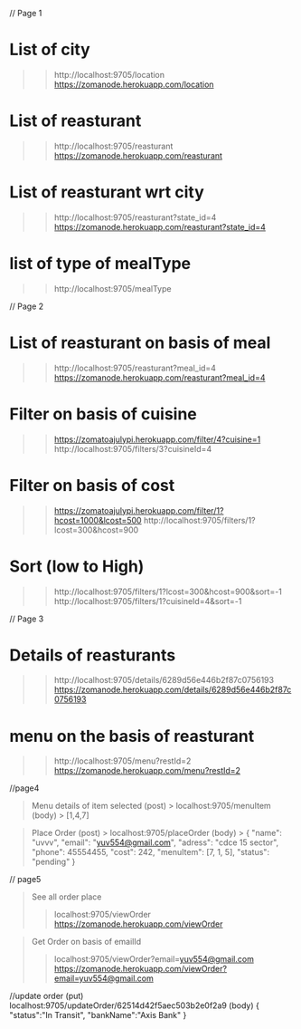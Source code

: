 // Page 1
# List of city
>>http://localhost:9705/location
>>https://zomanode.herokuapp.com/location

# List of reasturant
>>http://localhost:9705/reasturant
>>https://zomanode.herokuapp.com/reasturant

# List of reasturant wrt city
>>http://localhost:9705/reasturant?state_id=4
>>https://zomanode.herokuapp.com/reasturant?state_id=4

# list of type of mealType
>> http://localhost:9705/mealType
>>
// Page 2
# List of reasturant on basis of meal
>>http://localhost:9705/reasturant?meal_id=4
>>https://zomanode.herokuapp.com/reasturant?meal_id=4

# Filter on basis of cuisine
>> https://zomatoajulypi.herokuapp.com/filter/4?cuisine=1
>> http://localhost:9705/filters/3?cuisineId=4

# Filter on basis of cost
>> https://zomatoajulypi.herokuapp.com/filter/1?hcost=1000&lcost=500
>> http://localhost:9705/filters/1?lcost=300&hcost=900

# Sort (low to High)
>>http://localhost:9705/filters/1?lcost=300&hcost=900&sort=-1
>>http://localhost:9705/filters/1?cuisineId=4&sort=-1

// Page 3 
 # Details of reasturants
 >> http://localhost:9705/details/6289d56e446b2f87c0756193
 >>https://zomanode.herokuapp.com/details/6289d56e446b2f87c0756193

 # menu on the basis of reasturant
 >>http://localhost:9705/menu?restId=2
 >>https://zomanode.herokuapp.com/menu?restId=2

//page4 
> Menu details of item selected
(post) > localhost:9705/menuItem
(body) > [1,4,7]

> Place Order
(post) > localhost:9705/placeOrder
(body) > 
  {
        "name": "uvvv",
        "email": "yuv554@gmail.com",
        "adress": "cdce 15 sector",
        "phone": 45554455,
        "cost": 242,
        "menuItem": [7, 1, 5],
        "status": "pending"
    }

// page5
> See all order place
>> localhost:9705/viewOrder
>>https://zomanode.herokuapp.com/viewOrder

> Get Order on basis of emailId
>> localhost:9705/viewOrder?email=yuv554@gmail.com
>>https://zomanode.herokuapp.com/viewOrder?email=yuv554@gmail.com

//update order
(put) localhost:9705/updateOrder/62514d42f5aec503b2e0f2a9
(body) 
{
	"status":"In Transit",
    "bankName":"Axis Bank"
}



